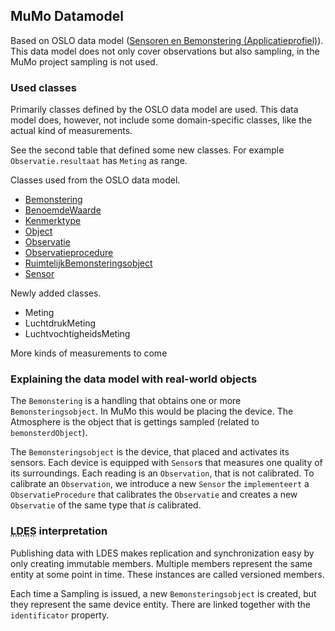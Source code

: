## MuMo Datamodel

Based on OSLO data model ([Sensoren en Bemonstering (Applicatieprofiel)](https://data.vlaanderen.be/doc/applicatieprofiel/sensoren-en-bemonstering/kandidaatstandaard/2022-04-28/)). 
This data model does not only cover observations but also sampling, in the MuMo project sampling is not used.

### Used classes

Primarily classes defined by the OSLO data model are used.
This data model does, however, not include some domain-specific classes, like the actual kind of measurements.

See the second table that defined some new classes. For example `Observatie.resultaat` has `Meting` as range.


Classes used from the OSLO data model.

- [Bemonstering](https://data.vlaanderen.be/doc/applicatieprofiel/sensoren-en-bemonstering/kandidaatstandaard/2022-04-28/#Bemonstering)
- [BenoemdeWaarde](https://data.vlaanderen.be/doc/applicatieprofiel/sensoren-en-bemonstering/kandidaatstandaard/2022-04-28/#BenoemdeWaarde)
- [Kenmerktype](https://data.vlaanderen.be/doc/applicatieprofiel/sensoren-en-bemonstering/kandidaatstandaard/2022-04-28/#Kenmerktype)
- [Object](https://data.vlaanderen.be/doc/applicatieprofiel/sensoren-en-bemonstering/kandidaatstandaard/2022-04-28/#Object)
- [Observatie](https://data.vlaanderen.be/doc/applicatieprofiel/sensoren-en-bemonstering/kandidaatstandaard/2022-04-28/#Observatie)
- [Observatieprocedure](https://data.vlaanderen.be/doc/applicatieprofiel/sensoren-en-bemonstering/kandidaatstandaard/2022-04-28/#Observatieprocedure)
- [RuimtelijkBemonsteringsobject](https://data.vlaanderen.be/doc/applicatieprofiel/sensoren-en-bemonstering/kandidaatstandaard/2022-04-28/#RuimtelijkBemonsteringsobject)
- [Sensor](https://data.vlaanderen.be/doc/applicatieprofiel/sensoren-en-bemonstering/kandidaatstandaard/2022-04-28/#Sensor)

<!-- List classes -->

Newly added classes.

- Meting
- LuchtdrukMeting
- LuchtvochtigheidsMeting

More kinds of measurements to come
 
<!-- Total visualisation -->
<section data-include="diagram.html"></section>

<section class="informative">

### Explaining the data model with real-world objects

The `Bemonstering` is a handling that obtains one or more `Bemonsteringsobject`.
In MuMo this would be placing the device.
The Atmosphere is the object that is gettings sampled (related to `bemonsterdObject`).


The `Bemonsteringsobject` is the device, that placed and activates its sensors.
Each device is equipped with `Sensor`s that measures one quality of its surroundings. 
Each reading is an `Observation`, that is not calibrated. 
To calibrate an `Observation`, we introduce a new `Sensor` the `implementeert` a `ObservatieProcedure` that calibrates the `Observatie` and creates a new `Observatie` of the same type that _is_ calibrated.

</section>


### <abbr title="Linked Data Event Streams">LDES</abbr> interpretation

Publishing data with LDES makes replication and synchronization easy by only creating immutable members.
Multiple members represent the same entity at some point in time.
These instances are called versioned members.

Each time a Sampling is issued, a new `Bemonsteringsobject` is created, but they represent the same device entity. There are linked together with the `identificator` property.

<!-- TOOD: ik ben eigenlijk niet heel zeker welke LDES dingen nog vermeld moeten worden ... -->

